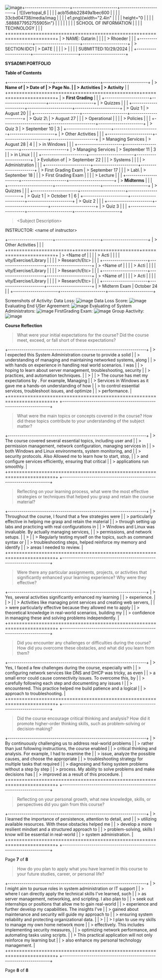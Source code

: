 ![image](https://github.com/user-attachments/assets/a9b1b5b3-1584-4e82-81e8-cc3363260cea)+-----------------------+-----------------------+-----------------------+
| ![](vertopal_6        |                       |                       |
| acb15dbb22849a1bec600 |                       |                       |
| 33cbd04738/media/imag |                       |                       |
| e1.png){width="2.4in" |                       |                       |
| height="0             |                       |                       |
| .5888877952755905in"} |                       |                       |
|                       |                       |                       |
| SCHOOL OF INFORMATION |                       |                       |
| TECHNOLOGY            |                       |                       |
+=======================+=======================+=======================+
| > NAME: Gatarin       |                       |                       |
| > Rhoeder             |                       |                       |
+-----------------------+-----------------------+-----------------------+
| > SECTION:IDC1        | > DATE                |                       |
|                       | >                     |                       |
|                       |  SUBMITTED:10/29/2024 |                       |
+-----------------------+-----------------------+-----------------------+

**SYSADM1 PORTFOLIO**

**Table of Contents**

+-----------------------+-----------------------+-----------------------+
| > **Name of           | > **Date of           | > **Page No.**        |
| > Activities**        | > Activity**          |                       |
+=======================+=======================+=======================+
| > **First Grading**   |                       |                       |
+-----------------------+-----------------------+-----------------------+
| > Quizzes             |                       |                       |
+-----------------------+-----------------------+-----------------------+
| > Quiz 1              | > August 20           |                       |
+-----------------------+-----------------------+-----------------------+
| > Quiz 2\             | > August 27           |                       |
| > Operational         |                       |                       |
| > Policies            |                       |                       |
+-----------------------+-----------------------+-----------------------+
| > Quiz 3              | > September 10        | 3                     |
+-----------------------+-----------------------+-----------------------+
| > Other Activities    |                       |                       |
+-----------------------+-----------------------+-----------------------+
| > Managing Services   | > August 28           | 4                     |
| > in Windows          |                       |                       |
+-----------------------+-----------------------+-----------------------+
| > Managing Services   | > September 11        | 3                     |
| > in Linux            |                       |                       |
+-----------------------+-----------------------+-----------------------+
| > Evolution of        | > September 22        |                       |
| > Systems             |                       |                       |
| > Administration      |                       |                       |
+-----------------------+-----------------------+-----------------------+
| > First Grading Exam  | > September 17        |                       |
| > Lab\                | > September 18        |                       |
| > First Grading Exam  |                       |                       |
| > Lecture             |                       |                       |
+-----------------------+-----------------------+-----------------------+
| > **Midterms**        |                       |                       |
+-----------------------+-----------------------+-----------------------+
| > Quizzes             |                       |                       |
+-----------------------+-----------------------+-----------------------+
| > Quiz 1              | > October 1           | 6                     |
+-----------------------+-----------------------+-----------------------+
| > Quiz 2              |                       |                       |
+-----------------------+-----------------------+-----------------------+
| > Quiz 3              |                       |                       |
+-----------------------+-----------------------+-----------------------+

> \<Subject Description\>

INSTRUCTOR: \<name of instructor\>

+-----------------------+-----------------------+-----------------------+
| > Other Activities    |                       |                       |
+=======================+=======================+=======================+
| > \<Name of           |                       |                       |
| > Acti                |                       |                       |
| vity/Exercise/Library |                       |                       |
| > Research/Etc\>      |                       |                       |
+-----------------------+-----------------------+-----------------------+
| > \<Name of           |                       |                       |
| > Acti                |                       |                       |
| vity/Exercise/Library |                       |                       |
| > Research/Etc\>      |                       |                       |
+-----------------------+-----------------------+-----------------------+
| > \<Name of           |                       |                       |
| > Acti                |                       |                       |
| vity/Exercise/Library |                       |                       |
| > Research/Etc\>      |                       |                       |
+-----------------------+-----------------------+-----------------------+
| > Midterm Exam        |    October  24        |                       |
+-----------------------+-----------------------+-----------------------+

Screenshots of Activity:
Data Loss:
![image](https://github.com/user-attachments/assets/cdc22b7c-83ec-4317-8bd6-4d9e68bc31a1)
Data Loss Score:
![image](https://github.com/user-attachments/assets/0d97bc1e-e8c6-4884-ac67-085f63f1c9df)
Evaluating End USer Agreement:
![image](https://github.com/user-attachments/assets/bbc0fe5e-2b22-4fe1-ab88-3eb9475e05c5)
Evaluating of System Administrators:
![image](https://github.com/user-attachments/assets/6b35afc4-d6ec-4759-9a6c-80b676de6031)
FirstGrading Exam:
![image](https://github.com/user-attachments/assets/ea4b3c1f-ac2a-4684-9fba-8c7d9134dcdd)
Group Aactivity:
![image](https://github.com/user-attachments/assets/7b3cea55-4952-4ec9-8c59-d5dd4fc0d07d)


**Course Reflection**

> What were your initial expectations for the course? Did the course
> meet, exceed, or fall short of these expectations?

+-----------------------------------------------------------------------+
| > I expected this System Administration course to provide a solid     |
| > understanding of managing and maintaining networked systems, along  |
| > with hands on experience in handling real world scenarios. I was    |
| > hoping to learn about server management, troubleshooting, security  |
| > practices, and automation techniques.                               |
| >                                                                     |
| > The course has met my expectations by . For example, Managing       |
| > Services in Windows as it gave me a hands-on understanding of how   |
| > to control essential services, troubleshoot issues, and optimize    |
| > performance.                                                        |
+=======================================================================+
+-----------------------------------------------------------------------+

> What were the main topics or concepts covered in the course? How did
> these topics contribute to your understanding of the subject matter?

+-----------------------------------------------------------------------+
| > The course covered several essential topics, including user and     |
| > permission management, network configuration, managing services in  |
| > both Windows and Linux environments, system monitoring, and         |
| > security protocols. Also Allowed me to learn how to start, stop,    |
| > and configure services efficiently, ensuring that critical          |
| > applications run smoothly.                                          |
+=======================================================================+
+-----------------------------------------------------------------------+

> Reflecting on your learning process, what were the most effective
> strategies or techniques that helped you grasp and retain the course
> material?

+-----------------------------------------------------------------------+
| > Throughout the course, I found that a few strategies were           |
| > particularly effective in helping me grasp and retain the material  |
| > through setting up labs and practicing with real configurations in  |
| > Windows and Linux was invaluable. By actually managing services,    |
| > permissions, and network setups.                                    |
| >                                                                     |
| > Regularly testing myself on the topics, such as command syntax or   |
| > troubleshooting steps, helped reinforce my memory and identify      |
| > areas I needed to review.                                           |
+=======================================================================+
+-----------------------------------------------------------------------+

> Were there any particular assignments, projects, or activities that
> significantly enhanced your learning experience? Why were they
> effective?

+-----------------------------------------------------------------------+
| > Yes, several activities significantly enhanced my learning          |
| > experience.                                                         |
| >                                                                     |
| > Activities like managing print services and creating web servers,   |
| > were particularly effective because they allowed me to apply        |
| > theoretical knowledge in real-world scenarios, building my          |
| > confidence in managing these and solving problems independently.    |
+=======================================================================+
+-----------------------------------------------------------------------+

> Did you encounter any challenges or difficulties during the course?
> How did you overcome these obstacles, and what did you learn from
> them?

+-----------------------------------------------------------------------+
| > Yes, I faced a few challenges during the course, especially with    |
| > configuring network services like DNS and DHCP was tricky, as even  |
| > a small error could cause connectivity issues. To overcome this, by |
| > carefully following each step and documenting any issues I          |
| > encountered. This practice helped me build patience and a logical   |
| > approach to troubleshooting.                                        |
+=======================================================================+
+-----------------------------------------------------------------------+

> Did the course encourage critical thinking and analysis? How did it
> promote higher-order thinking skills, such as problem-solving or
> decision-making?

+-----------------------------------------------------------------------+
| > By continuously challenging us to address real-world problems       |
| > rather than just following instructions, the course enabled         |
| > critical thinking and analysis. For example, I had to examine the   |
| > issue, analyze the possible causes, and choose the appropriate      |
| > troubleshooting strategy for multiple tasks that required           |
| > diagnosing and fixing system problems without a step by step        |
| > process. My ability to solve problems and make decisions has        |
| > improved as a result of this procedure.                             |
+=======================================================================+
+-----------------------------------------------------------------------+

> Reflecting on your personal growth, what new knowledge, skills, or
> perspectives did you gain from this course?

+-----------------------------------------------------------------------+
| > I learned the importance of persistence, attention to detail, and   |
| > utilizing available resources. With these obstacles helped me       |
| > develop a more resilient mindset and a structured approach to       |
| > problem-solving, skills I know will be essential in real-world      |
| > system administration.                                              |
+=======================================================================+
+-----------------------------------------------------------------------+

Page **7** of **8**

> How do you plan to apply what you have learned in this course to your
> future studies, career, or personal life?

+-----------------------------------------------------------------------+
| > I might aim to pursue roles in system administration or IT support  |
| > where I can directly apply the technical skills I\'ve learned, such |
| > as server management, networking, and scripting. I also plan to     |
| > seek out internships or positions that allow me to gain real-world  |
| > experience and further develop my capabilities. The insights I've   |
| > gained about maintenance and security will guide my approach to     |
| > ensuring system reliability and protecting organizational data.     |
| >                                                                     |
| > I plan to use my skills to manage my own home network more          |
| > effectively. This includes implementing security measures,          |
| > optimizing network performance, and automating tasks using scripts. |
| > This practical application will not only reinforce my learning but  |
| > also enhance my personal technology management.                     |
+=======================================================================+
+-----------------------------------------------------------------------+

Page **8** of **8**
